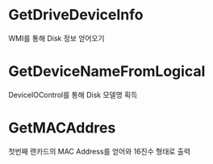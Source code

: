 GetDriveDeviceInfo
=============
WMI를 통해 Disk 정보 얻어오기

GetDeviceNameFromLogical
=============
DeviceIOControl를 통해 Disk 모델명 획득

GetMACAddres
=============
첫번째 랜카드의 MAC Address를 얻어와 16진수 형태로 출력
